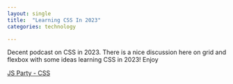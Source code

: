 ```yaml
---
layout: single
title:  "Learning CSS In 2023"
categories: technology

---
```

Decent podcast on CSS in 2023. There is a nice discussion here on grid and flexbox with some ideas learning CSS in 2023! Enjoy

[JS Party - CSS](https://changelog.com/jsparty/255)